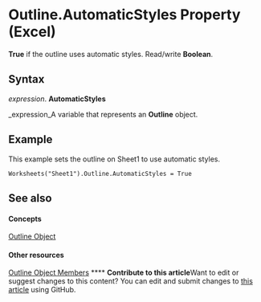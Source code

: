 
# Outline.AutomaticStyles Property (Excel)

 **True** if the outline uses automatic styles. Read/write **Boolean**.


## Syntax

 _expression_. **AutomaticStyles**

 _expression_A variable that represents an  **Outline** object.


## Example

This example sets the outline on Sheet1 to use automatic styles.


```
Worksheets("Sheet1").Outline.AutomaticStyles = True
```


## See also


#### Concepts


 [Outline Object](f5d50a8a-0dd9-638a-4374-5c648386a598.md)
#### Other resources


 [Outline Object Members](bf8e2103-d023-fc1f-90f2-960dff36e548.md)
****   **Contribute to this article**Want to edit or suggest changes to this content? You can edit and submit changes to  [this article](https://github.com/jhershey00/VBA_Excel_Test/OpenXMLCon/articles/a40c5ba0-c754-eadc-8951-415de976bc00.md) using GitHub.

